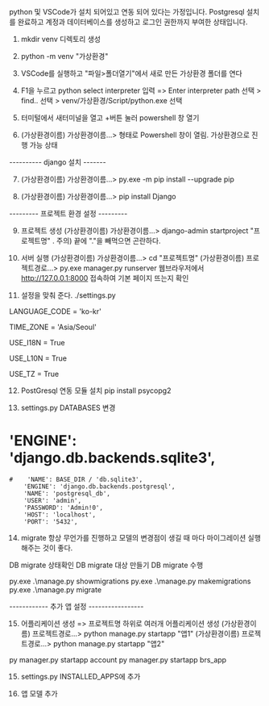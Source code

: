 python 및 VSCode가 설치 되어있고 연동 되어 있다는 가정입니다.
Postgresql 설치를 완료하고 계정과 데이터베이스를 생성하고 로그인 권한까지 부여한 상태입니다.

1. mkdir venv 디렉토리 생성

2. python -m venv "가상환경"

3. VSCode를 실행하고 "파일>폴더열기"에서 새로 만든 가상환경 폴더를 연다

4. F1을 누르고 python select interpreter 입력 => Enter interpreter path 선택 > find.. 선택 > venv/가상환경/Script/python.exe 선택

5. 터미털에서 새터미널을 열고 +버튼 눌러 powershell 창 열기

6. (가상환경이름) 가상환경이름...> 형태로 Powershell 창이 열림. 가상환경으로 진행 가능 상태

---------- django  설치 -------

7. (가상환경이름) 가상환경이름...> py.exe -m pip install --upgrade pip

8. (가상환경이름) 가상환경이름...> pip install Django

--------- 프로젝트 환경 설정 ---------

9. 프로젝트 생성
  (가상환경이름) 가상환경이름...> django-admin startproject "프로젝트명" .
  주의) 끝에 "."을 빼먹으면 곤란하다.

10. 서버 실행
  (가상환경이름) 가상환경이름...> cd "프로젝트명"
  (가상환경이름) 프로젝트경로...> py.exe manager.py runserver
  웹브라우저에서 http://127.0.0.1:8000 접속하여 기본 페이지 뜨는지 확인

11. 설정을 맞춰 준다.
./settings.py

LANGUAGE_CODE = 'ko-kr'

TIME_ZONE = 'Asia/Seoul'

USE_I18N = True

USE_L10N = True

USE_TZ = True

12. PostGresql 연동 모듈 설치
 pip install psycopg2

13. settings.py DATABASES 변경

   #    'ENGINE': 'django.db.backends.sqlite3',
    #    'NAME': BASE_DIR / 'db.sqlite3',
        'ENGINE': 'django.db.backends.postgresql',
        'NAME': 'postgresql_db',
        'USER': 'admin',
        'PASSWORD': 'Admin!0',
        'HOST': 'localhost',
        'PORT': '5432',

14. migrate 
항상 무언가를 진행하고 모델의 변경점이 생길 때 마다 마이그레이션 실행해주는 것이 좋다.

DB migrate 상태확인
DB migrate 대상 만들기
DB migrate 수행

py.exe .\manage.py showmigrations
py.exe .\manage.py makemigrations
py.exe .\manage.py migrate 

------------ 추가 앱 설정 -----------------

15. 어플리케이션 생성 => 프로젝트명 하위로 여러개 어플리케이션 생성
 (가상환경이름) 프로젝트경로...> python manage.py startapp "앱1"
 (가상환경이름) 프로젝트경로...> python manage.py startapp "앱2"

py manager.py startapp account
py manager.py startapp brs_app


15. settings.py INSTALLED_APPS에 추가

16. 앱 모델 추가
